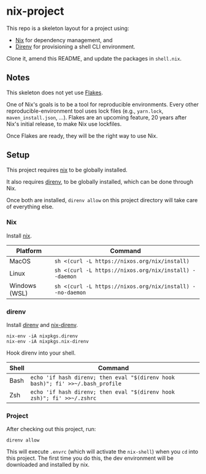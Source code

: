# nix-project

This repo is a skeleton layout for a project using:
 - [Nix](https://nixos.org/) for dependency management, and
 - [Direnv](https://direnv.net/) for provisioning a shell CLI environment.

Clone it, amend this README, and update the packages in `shell.nix`.

## Notes

This skeleton does not yet use [Flakes](https://nixos.wiki/wiki/Flakes).

One of Nix's goals is to be a tool for reproducible environments.
Every other reproducible-environment tool uses lock files (e.g., `yarn.lock`, `maven_install.json`, ...).
Flakes are an upcoming feature, 20 years after Nix's initial release, to make Nix use lockfiles.

Once Flakes are ready, they will be the right way to use Nix.

## Setup

This project requires [nix](https://nixos.org/) to be globally installed.

It also requires [direnv](https://direnv.net/), to be globally installed, which can be done through Nix.

Once both are installed, `direnv allow` on this project directory will take care of everything else.

### Nix

Install [nix](https://nixos.org/download).

| Platform      | Command                                                   |
|---------------|-----------------------------------------------------------|
| MacOS         | `sh <(curl -L https://nixos.org/nix/install)`             |
| Linux         | `sh <(curl -L https://nixos.org/nix/install) --daemon`    |
| Windows (WSL) | `sh <(curl -L https://nixos.org/nix/install) --no-daemon` |

### direnv

Install [direnv](https://direnv.net/) and [nix-direnv](https://github.com/nix-community/nix-direnv).
```
nix-env -iA nixpkgs.direnv
nix-env -iA nixpkgs.nix-direnv
```

Hook direnv into your shell.

| Shell | Command                                                                        |
|-------|--------------------------------------------------------------------------------|
| Bash  | `echo 'if hash direnv; then eval "$(direnv hook bash)"; fi' >>~/.bash_profile` |
| Zsh   | `echo 'if hash direnv; then eval "$(direnv hook zsh)"; fi' >>~/.zshrc`         |

### Project

After checking out this project, run:
```
direnv allow
```
This will execute `.envrc` (which will activate the `nix-shell`) when you `cd` into this project.
The first time you do this, the dev environment will be downloaded and installed by nix.
